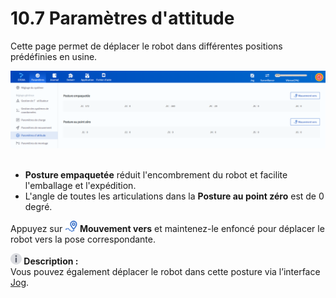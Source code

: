# 10.7 Paramètres d'attitude

Cette page permet de déplacer le robot dans différentes positions prédéfinies en usine.

<div align=center><img src="images/pose.png" /></div>

<br/>

- **Posture empaquetée** réduit l'encombrement du robot et facilite l'emballage et l'expédition.
- L'angle de toutes les articulations dans la **Posture au point zéro** est de 0 degré.


Appuyez sur <img src="images/runto.png" height="18"/> **Mouvement vers** et maintenez-le enfoncé pour déplacer le robot vers la pose correspondante.

<div class="info1"><img src="../image/info.png"  height="18" /><b> Description : </b><div>Vous pouvez également déplacer le robot dans cette posture via l’interface <a href="../operation/jog_oper.md">Jog</a>. </div></div>
